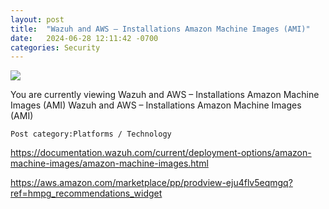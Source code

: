 ```yaml
---
layout: post
title:  "Wazuh and AWS – Installations Amazon Machine Images (AMI)"
date:   2024-06-28 12:11:42 -0700
categories: Security
---
```



<img src="https://rodvial.dev/blog/wp-content/uploads/2023/12/security-events1-1536x894.png">

You are currently viewing Wazuh and AWS – Installations Amazon Machine Images (AMI)
Wazuh and AWS – Installations Amazon Machine Images (AMI)

    Post category:Platforms / Technology

https://documentation.wazuh.com/current/deployment-options/amazon-machine-images/amazon-machine-images.html

https://aws.amazon.com/marketplace/pp/prodview-eju4flv5eqmgq?ref=hmpg_recommendations_widget
